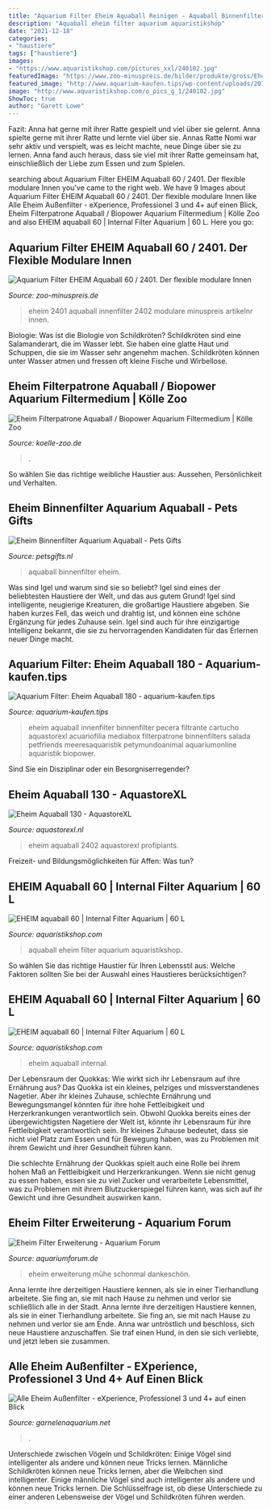 ```yaml
---
title: "Aquarium Filter Eheim Aquaball Reinigen - Aquaball Binnenfilter Eheim"
description: "Aquaball eheim filter aquarium aquaristikshop"
date: "2021-12-18"
categories:
- "haustiere"
tags: ["haustiere"]
images:
- "https://www.aquaristikshop.com/pictures_xxl/240102.jpg"
featuredImage: "https://www.zoo-minuspreis.de/bilder/produkte/gross/Eheim-Aquaball-Innenfilter-60-2401.jpg"
featured_image: "http://www.aquarium-kaufen.tips/wp-content/uploads/2017/09/51942BqkQSIL.jpg"
image: "http://www.aquaristikshop.com/o_pics_g_1/240102.jpg"
ShowToc: true
author: "Garett Lowe"
---
```



Fazit: Anna hat gerne mit ihrer Ratte gespielt und viel über sie gelernt.
Anna spielte gerne mit ihrer Ratte und lernte viel über sie. Annas Ratte Nomi war sehr aktiv und verspielt, was es leicht machte, neue Dinge über sie zu lernen. Anna fand auch heraus, dass sie viel mit ihrer Ratte gemeinsam hat, einschließlich der Liebe zum Essen und zum Spielen.

	

		
searching about Aquarium Filter EHEIM Aquaball 60 / 2401. Der flexible modulare Innen you've came to the right web. We have 9 Images about Aquarium Filter EHEIM Aquaball 60 / 2401. Der flexible modulare Innen like Alle Eheim Außenfilter - eXperience, Professionel 3 und 4+ auf einen Blick, Eheim Filterpatrone Aquaball / Biopower Aquarium Filtermedium | Kölle Zoo and also EHEIM aquaball 60 | Internal Filter Aquarium | 60 L. Here you go:
		
    
## Aquarium Filter EHEIM Aquaball 60 / 2401. Der Flexible Modulare Innen

<img loading=lazy src="https://www.zoo-minuspreis.de/bilder/produkte/gross/Eheim-Aquaball-Innenfilter-60-2401.jpg" onerror="this.onerror=null;this.src='https://tse2.mm.bing.net/th?id=OIP.MkQy74LH71BXVO43A1DteQHaHa&amp;pid=15.1';" alt="Aquarium Filter EHEIM Aquaball 60 / 2401. Der flexible modulare Innen">

_Source: zoo-minuspreis.de_

>eheim 2401 aquaball innenfilter 2402 modulare minuspreis artikelnr innen. 

	

Biologie: Was ist die Biologie von Schildkröten?
Schildkröten sind eine Salamanderart, die im Wasser lebt. Sie haben eine glatte Haut und Schuppen, die sie im Wasser sehr angenehm machen. Schildkröten können unter Wasser atmen und fressen oft kleine Fische und Wirbellose.

    
## Eheim Filterpatrone Aquaball / Biopower Aquarium Filtermedium | Kölle Zoo

<img loading=lazy src="https://images.koelle-zoo.de/media/image/16/16/04/Eheim-Filterpatronen-Aquaball.jpg" onerror="this.onerror=null;this.src='https://tse1.mm.bing.net/th?id=OIP.jUwYhqXO0KIrr5Yjx5WRRgHaHa&amp;pid=15.1';" alt="Eheim Filterpatrone Aquaball / Biopower Aquarium Filtermedium | Kölle Zoo">

_Source: koelle-zoo.de_

>. 

	

So wählen Sie das richtige weibliche Haustier aus: Aussehen, Persönlichkeit und Verhalten.

    
## Eheim Binnenfilter Aquarium Aquaball - Pets Gifts

<img loading=lazy src="https://static.webshopapp.com/shops/037800/files/155047181/eheim-binnenfilter-aquarium-aquaball.jpg" onerror="this.onerror=null;this.src='https://tse4.mm.bing.net/th?id=OIP.Kt2hw5uOBWgQ4K8YjDsOBAHaHa&amp;pid=15.1';" alt="Eheim Binnenfilter Aquarium Aquaball - Pets Gifts">

_Source: petsgifts.nl_

>aquaball binnenfilter eheim. 

	

Was sind Igel und warum sind sie so beliebt?
Igel sind eines der beliebtesten Haustiere der Welt, und das aus gutem Grund! Igel sind intelligente, neugierige Kreaturen, die großartige Haustiere abgeben. Sie haben kurzes Fell, das weich und drahtig ist, und können eine schöne Ergänzung für jedes Zuhause sein. Igel sind auch für ihre einzigartige Intelligenz bekannt, die sie zu hervorragenden Kandidaten für das Erlernen neuer Dinge macht.

    
## Aquarium Filter: Eheim Aquaball 180 - Aquarium-kaufen.tips

<img loading=lazy src="http://www.aquarium-kaufen.tips/wp-content/uploads/2017/09/51942BqkQSIL.jpg" onerror="this.onerror=null;this.src='https://tse2.mm.bing.net/th?id=OIP.3wSCpJ8H0mrmsENiBTvj3wC_FG&amp;pid=15.1';" alt="Aquarium Filter: Eheim Aquaball 180 - aquarium-kaufen.tips">

_Source: aquarium-kaufen.tips_

>eheim aquaball innenfilter binnenfilter pecera filtrante cartucho aquastorexl acuariofilia mediabox filterpatrone binnenfilters salada petfriends meeresaquaristik petymundoanimal aquariumonline aquaristik biopower. 

	

Sind Sie ein Disziplinar oder ein Besorgniserregender?

    
## Eheim Aquaball 130 - AquastoreXL

<img loading=lazy src="https://cdn.webshopapp.com/shops/6950/files/103900838/eheim-aquaball-130.jpg" onerror="this.onerror=null;this.src='https://tse1.mm.bing.net/th?id=OIP.4JffcU7MBgyuvmiBVUTIFgHaHa&amp;pid=15.1';" alt="Eheim Aquaball 130 - AquastoreXL">

_Source: aquastorexl.nl_

>eheim aquaball 2402 aquastorexl profiplants. 

	

Freizeit- und Bildungsmöglichkeiten für Affen: Was tun?

    
## EHEIM Aquaball 60 | Internal Filter Aquarium | 60 L

<img loading=lazy src="http://www.aquaristikshop.com/o_pics_g_1/240102.jpg" onerror="this.onerror=null;this.src='https://tse4.mm.bing.net/th?id=OIP.yYJUocCw8mLn2sgcVjpDBAHaKM&amp;pid=15.1';" alt="EHEIM aquaball 60 | Internal Filter Aquarium | 60 L">

_Source: aquaristikshop.com_

>aquaball eheim filter aquarium aquaristikshop. 

	

So wählen Sie das richtige Haustier für Ihren Lebensstil aus: Welche Faktoren sollten Sie bei der Auswahl eines Haustieres berücksichtigen?

    
## EHEIM Aquaball 60 | Internal Filter Aquarium | 60 L

<img loading=lazy src="https://www.aquaristikshop.com/pictures_xxl/240102.jpg" onerror="this.onerror=null;this.src='https://tse1.mm.bing.net/th?id=OIP.22LK-jOMrG0K_U9_MNsZHgHaNR&amp;pid=15.1';" alt="EHEIM aquaball 60 | Internal Filter Aquarium | 60 L">

_Source: aquaristikshop.com_

>eheim aquaball internal. 

	

Der Lebensraum der Quokkas: Wie wirkt sich ihr Lebensraum auf ihre Ernährung aus?
Das Quokka ist ein kleines, pelziges und missverstandenes Nagetier. Aber ihr kleines Zuhause, schlechte Ernährung und Bewegungsmangel könnten für ihre hohe Fettleibigkeit und Herzerkrankungen verantwortlich sein.
Obwohl Quokka bereits eines der übergewichtigsten Nagetiere der Welt ist, könnte ihr Lebensraum für ihre Fettleibigkeit verantwortlich sein. Ihr kleines Zuhause bedeutet, dass sie nicht viel Platz zum Essen und für Bewegung haben, was zu Problemen mit ihrem Gewicht und ihrer Gesundheit führen kann.

Die schlechte Ernährung der Quokkas spielt auch eine Rolle bei ihrem hohen Maß an Fettleibigkeit und Herzerkrankungen. Wenn sie nicht genug zu essen haben, essen sie zu viel Zucker und verarbeitete Lebensmittel, was zu Problemen mit ihrem Blutzuckerspiegel führen kann, was sich auf ihr Gewicht und ihre Gesundheit auswirken kann.

    
## Eheim Filter Erweiterung - Aquarium Forum

<img loading=lazy src="https://www.aquariumforum.de/gallery/files/2/1/2/4/2/218-med.jpg" onerror="this.onerror=null;this.src='https://tse4.mm.bing.net/th?id=OIP.IO7U8Zdal45b-9F6p7Ri1wHaJ4&amp;pid=15.1';" alt="Eheim Filter Erweiterung - Aquarium Forum">

_Source: aquariumforum.de_

>eheim erweiterung mühe schonmal dankeschön. 

	

Anna lernte ihre derzeitigen Haustiere kennen, als sie in einer Tierhandlung arbeitete. Sie fing an, sie mit nach Hause zu nehmen und verlor sie schließlich alle in der Stadt.
Anna lernte ihre derzeitigen Haustiere kennen, als sie in einer Tierhandlung arbeitete. Sie fing an, sie mit nach Hause zu nehmen und verlor sie am Ende. Anna war untröstlich und beschloss, sich neue Haustiere anzuschaffen. Sie traf einen Hund, in den sie sich verliebte, und jetzt leben sie zusammen.

    
## Alle Eheim Außenfilter - EXperience, Professionel 3 Und 4+ Auf Einen Blick

<img loading=lazy src="http://garnelenaquarium.net/wp-content/uploads/2017/03/eheim-außenfilter.jpg" onerror="this.onerror=null;this.src='https://tse1.mm.bing.net/th?id=OIP.KnKBRYHb32_F4j_uCY9K1wCdGM&amp;pid=15.1';" alt="Alle Eheim Außenfilter - eXperience, Professionel 3 und 4+ auf einen Blick">

_Source: garnelenaquarium.net_

>. 

	

Unterschiede zwischen Vögeln und Schildkröten: Einige Vögel sind intelligenter als andere und können neue Tricks lernen.
Männliche Schildkröten können neue Tricks lernen, aber die Weibchen sind intelligenter. Einige männliche Vögel sind auch intelligenter als andere und können neue Tricks lernen. Die Schlüsselfrage ist, ob diese Unterschiede zu einer anderen Lebensweise der Vögel und Schildkröten führen werden.

